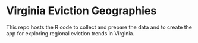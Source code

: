 # Virginia Eviction Geographies

This repo hosts the R code to collect and prepare the data and to create the app for exploring regional eviction trends in Virginia. 

